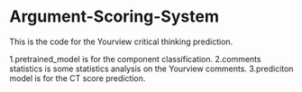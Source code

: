 # Argument-Scoring-System

This is the code for the Yourview critical thinking prediction. 

1.pretrained_model is for the component classification. 
2.comments statistics is some statistics analysis on the Yourview comments.
3.prediciton model is for the CT score prediction. 
